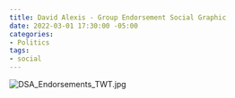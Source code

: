 ```yaml
---
title: David Alexis - Group Endorsement Social Graphic
date: 2022-03-01 17:30:00 -05:00
categories:
- Politics
tags:
- social
---
```


![DSA_Endorsements_TWT.jpg](/uploads/DSA_Endorsements_TWT.jpg)